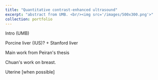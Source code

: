 ```yaml
---
title: "Quantitative contrast-enhanced ultrasound"
excerpt: "abstract from UMB. <br/><img src='/images/500x300.png'>"
collection: portfolio
---
```


Intro (UMB)

Porcine liver (IUS)?
+
Stanford liver

Main work from Peiran's thesis

Chuan's work on breast.

Uterine [when possible]
